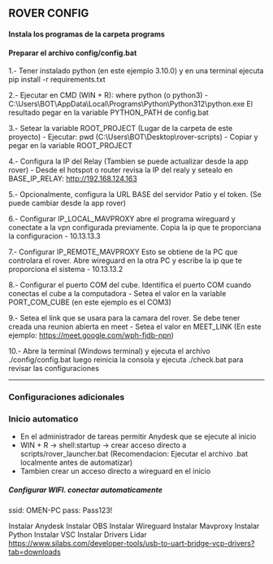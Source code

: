 ## ROVER CONFIG
#### Instala los programas de la carpeta programs
#### Preparar el archivo config/config.bat
1.- Tener instalado python (en este ejemplo 3.10.0) y en una terminal ejecuta pip install -r requirements.txt

2.- Ejecutar en CMD (WIN + R): where python (o python3)
    - C:\Users\BOT\AppData\Local\Programs\Python\Python312\python.exe
    El resultado pegar en la variable PYTHON_PATH de config.bat

3.- Setear la variable ROOT_PROJECT (Lugar de la carpeta de este proyecto)
    - Ejecutar: pwd (C:\Users\BOT\Desktop\rover-scripts)
    - Copiar y pegar en la variable ROOT_PROJECT

4.- Configura la IP del Relay (Tambien se puede actualizar desde la app rover)
    - Desde el hotspot o router revisa la IP del realy y setealo en BASE_IP_RELAY: http://192.168.124.163

5.- Opcionalmente, configura la URL BASE del servidor Patio y el token. (Se puede cambiar desde la app rover)

6.- Configurar IP_LOCAL_MAVPROXY abre el programa wireguard y conectate a la vpn configurada previamente. Copia la ip que te proporciana la configuracion
    - 10.13.13.3

7.- Configurar IP_REMOTE_MAVPROXY Esto se obtiene de la PC que controlara el rover. Abre wireguard en la otra PC y escribe la ip que te proporciona el sistema
    - 10.13.13.2

8.- Configurar el puerto COM del cube. Identifica el puerto COM cuando conectas el cube a la computadora
    - Setea el valor en la variable PORT_COM_CUBE (en este ejemplo es el COM3)

9.- Setea el link que se usara para la camara del rover. Se debe tener creada una reunion abierta en meet
    - Setea el valor en MEET_LINK (En este ejemplo: https://meet.google.com/wph-fjdb-npn)

10.- Abre la terminal (Windows terminal) y ejecuta el archivo ./config/config.bat luego reinicia la consola y ejecuta ./check.bat para revisar las configuraciones

-----------------------------
### Configuraciones adicionales

### Inicio automatico
- En el administrador de tareas permitir Anydesk que se ejecute al inicio
- WIN + R -> shell:startup -> crear acceso directo a scripts/rover_launcher.bat (Recomendacion: Ejecutar el archivo .bat localmente antes de automatizar)
- Tambien crear un acceso directo a wireguard en el inicio

##### Configurar WIFI. conectar automaticamente
ssid: OMEN-PC
pass: Pass123!

Instalar Anydesk 
Instalar OBS
Instalar Wireguard
Instalar Mavproxy
Instalar Python
Instalar VSC
Instalar Drivers Lidar https://www.silabs.com/developer-tools/usb-to-uart-bridge-vcp-drivers?tab=downloads